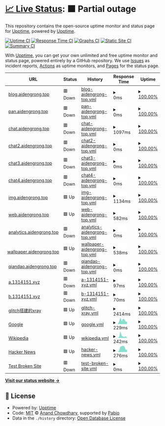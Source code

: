 # [📈 Live Status](https://demo.upptime.js.org): <!--live status--> **🟧 Partial outage**

This repository contains the open-source uptime monitor and status page for [Upptime](https://upptime.js.org), powered by [Upptime](https://github.com/upptime/upptime).

[![Uptime CI](https://github.com/upptime/upptime/workflows/Uptime%20CI/badge.svg)](https://github.com/upptime/upptime/actions?query=workflow%3A%22Uptime+CI%22)
[![Response Time CI](https://github.com/upptime/upptime/workflows/Response%20Time%20CI/badge.svg)](https://github.com/upptime/upptime/actions?query=workflow%3A%22Response+Time+CI%22)
[![Graphs CI](https://github.com/upptime/upptime/workflows/Graphs%20CI/badge.svg)](https://github.com/upptime/upptime/actions?query=workflow%3A%22Graphs+CI%22)
[![Static Site CI](https://github.com/upptime/upptime/workflows/Static%20Site%20CI/badge.svg)](https://github.com/upptime/upptime/actions?query=workflow%3A%22Static+Site+CI%22)
[![Summary CI](https://github.com/upptime/upptime/workflows/Summary%20CI/badge.svg)](https://github.com/upptime/upptime/actions?query=workflow%3A%22Summary+CI%22)

With [Upptime](https://upptime.js.org), you can get your own unlimited and free uptime monitor and status page, powered entirely by a GitHub repository. We use [Issues](https://github.com/upptime/upptime/issues) as incident reports, [Actions](https://github.com/upptime/upptime/actions) as uptime monitors, and [Pages](https://demo.upptime.js.org) for the status page.

<!--start: status pages-->
<!-- This summary is generated by Upptime (https://github.com/upptime/upptime) -->
<!-- Do not edit this manually, your changes will be overwritten -->
<!-- prettier-ignore -->
| URL | Status | History | Response Time | Uptime |
| --- | ------ | ------- | ------------- | ------ |
| <img alt="" src="https://icons.duckduckgo.com/ip3/blog.aidengrong.top.ico" height="13"> [blog.aidengrong.top](https://blog.aidengrong.top) | 🟥 Down | [blog-aidengrong-top.yml](https://github.com/xfxx2022/upptime/commits/HEAD/history/blog-aidengrong-top.yml) | <details><summary><img alt="Response time graph" src="./graphs/blog-aidengrong-top/response-time-week.png" height="20"> 0ms</summary><br><a href="https://demo.upptime.js.org/history/blog-aidengrong-top"><img alt="Response time 875" src="https://img.shields.io/endpoint?url=https%3A%2F%2Fraw.githubusercontent.com%2Fxfxx2022%2Fupptime%2FHEAD%2Fapi%2Fblog-aidengrong-top%2Fresponse-time.json"></a><br><a href="https://demo.upptime.js.org/history/blog-aidengrong-top"><img alt="24-hour response time 0" src="https://img.shields.io/endpoint?url=https%3A%2F%2Fraw.githubusercontent.com%2Fxfxx2022%2Fupptime%2FHEAD%2Fapi%2Fblog-aidengrong-top%2Fresponse-time-day.json"></a><br><a href="https://demo.upptime.js.org/history/blog-aidengrong-top"><img alt="7-day response time 0" src="https://img.shields.io/endpoint?url=https%3A%2F%2Fraw.githubusercontent.com%2Fxfxx2022%2Fupptime%2FHEAD%2Fapi%2Fblog-aidengrong-top%2Fresponse-time-week.json"></a><br><a href="https://demo.upptime.js.org/history/blog-aidengrong-top"><img alt="30-day response time 1602" src="https://img.shields.io/endpoint?url=https%3A%2F%2Fraw.githubusercontent.com%2Fxfxx2022%2Fupptime%2FHEAD%2Fapi%2Fblog-aidengrong-top%2Fresponse-time-month.json"></a><br><a href="https://demo.upptime.js.org/history/blog-aidengrong-top"><img alt="1-year response time 875" src="https://img.shields.io/endpoint?url=https%3A%2F%2Fraw.githubusercontent.com%2Fxfxx2022%2Fupptime%2FHEAD%2Fapi%2Fblog-aidengrong-top%2Fresponse-time-year.json"></a></details> | <details><summary><a href="https://demo.upptime.js.org/history/blog-aidengrong-top">100.00%</a></summary><a href="https://demo.upptime.js.org/history/blog-aidengrong-top"><img alt="All-time uptime 100.00%" src="https://img.shields.io/endpoint?url=https%3A%2F%2Fraw.githubusercontent.com%2Fxfxx2022%2Fupptime%2FHEAD%2Fapi%2Fblog-aidengrong-top%2Fuptime.json"></a><br><a href="https://demo.upptime.js.org/history/blog-aidengrong-top"><img alt="24-hour uptime 100.00%" src="https://img.shields.io/endpoint?url=https%3A%2F%2Fraw.githubusercontent.com%2Fxfxx2022%2Fupptime%2FHEAD%2Fapi%2Fblog-aidengrong-top%2Fuptime-day.json"></a><br><a href="https://demo.upptime.js.org/history/blog-aidengrong-top"><img alt="7-day uptime 100.00%" src="https://img.shields.io/endpoint?url=https%3A%2F%2Fraw.githubusercontent.com%2Fxfxx2022%2Fupptime%2FHEAD%2Fapi%2Fblog-aidengrong-top%2Fuptime-week.json"></a><br><a href="https://demo.upptime.js.org/history/blog-aidengrong-top"><img alt="30-day uptime 100.00%" src="https://img.shields.io/endpoint?url=https%3A%2F%2Fraw.githubusercontent.com%2Fxfxx2022%2Fupptime%2FHEAD%2Fapi%2Fblog-aidengrong-top%2Fuptime-month.json"></a><br><a href="https://demo.upptime.js.org/history/blog-aidengrong-top"><img alt="1-year uptime 100.00%" src="https://img.shields.io/endpoint?url=https%3A%2F%2Fraw.githubusercontent.com%2Fxfxx2022%2Fupptime%2FHEAD%2Fapi%2Fblog-aidengrong-top%2Fuptime-year.json"></a></details>
| <img alt="" src="https://icons.duckduckgo.com/ip3/pan.aidengrong.top.ico" height="13"> [pan.aidengrong.top](https://pan.aidengrong.top) | 🟥 Down | [pan-aidengrong-top.yml](https://github.com/xfxx2022/upptime/commits/HEAD/history/pan-aidengrong-top.yml) | <details><summary><img alt="Response time graph" src="./graphs/pan-aidengrong-top/response-time-week.png" height="20"> 0ms</summary><br><a href="https://demo.upptime.js.org/history/pan-aidengrong-top"><img alt="Response time 1245" src="https://img.shields.io/endpoint?url=https%3A%2F%2Fraw.githubusercontent.com%2Fxfxx2022%2Fupptime%2FHEAD%2Fapi%2Fpan-aidengrong-top%2Fresponse-time.json"></a><br><a href="https://demo.upptime.js.org/history/pan-aidengrong-top"><img alt="24-hour response time 0" src="https://img.shields.io/endpoint?url=https%3A%2F%2Fraw.githubusercontent.com%2Fxfxx2022%2Fupptime%2FHEAD%2Fapi%2Fpan-aidengrong-top%2Fresponse-time-day.json"></a><br><a href="https://demo.upptime.js.org/history/pan-aidengrong-top"><img alt="7-day response time 0" src="https://img.shields.io/endpoint?url=https%3A%2F%2Fraw.githubusercontent.com%2Fxfxx2022%2Fupptime%2FHEAD%2Fapi%2Fpan-aidengrong-top%2Fresponse-time-week.json"></a><br><a href="https://demo.upptime.js.org/history/pan-aidengrong-top"><img alt="30-day response time 0" src="https://img.shields.io/endpoint?url=https%3A%2F%2Fraw.githubusercontent.com%2Fxfxx2022%2Fupptime%2FHEAD%2Fapi%2Fpan-aidengrong-top%2Fresponse-time-month.json"></a><br><a href="https://demo.upptime.js.org/history/pan-aidengrong-top"><img alt="1-year response time 1245" src="https://img.shields.io/endpoint?url=https%3A%2F%2Fraw.githubusercontent.com%2Fxfxx2022%2Fupptime%2FHEAD%2Fapi%2Fpan-aidengrong-top%2Fresponse-time-year.json"></a></details> | <details><summary><a href="https://demo.upptime.js.org/history/pan-aidengrong-top">100.00%</a></summary><a href="https://demo.upptime.js.org/history/pan-aidengrong-top"><img alt="All-time uptime 100.00%" src="https://img.shields.io/endpoint?url=https%3A%2F%2Fraw.githubusercontent.com%2Fxfxx2022%2Fupptime%2FHEAD%2Fapi%2Fpan-aidengrong-top%2Fuptime.json"></a><br><a href="https://demo.upptime.js.org/history/pan-aidengrong-top"><img alt="24-hour uptime 100.00%" src="https://img.shields.io/endpoint?url=https%3A%2F%2Fraw.githubusercontent.com%2Fxfxx2022%2Fupptime%2FHEAD%2Fapi%2Fpan-aidengrong-top%2Fuptime-day.json"></a><br><a href="https://demo.upptime.js.org/history/pan-aidengrong-top"><img alt="7-day uptime 100.00%" src="https://img.shields.io/endpoint?url=https%3A%2F%2Fraw.githubusercontent.com%2Fxfxx2022%2Fupptime%2FHEAD%2Fapi%2Fpan-aidengrong-top%2Fuptime-week.json"></a><br><a href="https://demo.upptime.js.org/history/pan-aidengrong-top"><img alt="30-day uptime 100.00%" src="https://img.shields.io/endpoint?url=https%3A%2F%2Fraw.githubusercontent.com%2Fxfxx2022%2Fupptime%2FHEAD%2Fapi%2Fpan-aidengrong-top%2Fuptime-month.json"></a><br><a href="https://demo.upptime.js.org/history/pan-aidengrong-top"><img alt="1-year uptime 100.00%" src="https://img.shields.io/endpoint?url=https%3A%2F%2Fraw.githubusercontent.com%2Fxfxx2022%2Fupptime%2FHEAD%2Fapi%2Fpan-aidengrong-top%2Fuptime-year.json"></a></details>
| <img alt="" src="https://icons.duckduckgo.com/ip3/chat.aidengrong.top.ico" height="13"> [chat.aidengrong.top](https://chat.aidengrong.top) | 🟥 Down | [chat-aidengrong-top.yml](https://github.com/xfxx2022/upptime/commits/HEAD/history/chat-aidengrong-top.yml) | <details><summary><img alt="Response time graph" src="./graphs/chat-aidengrong-top/response-time-week.png" height="20"> 1097ms</summary><br><a href="https://demo.upptime.js.org/history/chat-aidengrong-top"><img alt="Response time 1206" src="https://img.shields.io/endpoint?url=https%3A%2F%2Fraw.githubusercontent.com%2Fxfxx2022%2Fupptime%2FHEAD%2Fapi%2Fchat-aidengrong-top%2Fresponse-time.json"></a><br><a href="https://demo.upptime.js.org/history/chat-aidengrong-top"><img alt="24-hour response time 1061" src="https://img.shields.io/endpoint?url=https%3A%2F%2Fraw.githubusercontent.com%2Fxfxx2022%2Fupptime%2FHEAD%2Fapi%2Fchat-aidengrong-top%2Fresponse-time-day.json"></a><br><a href="https://demo.upptime.js.org/history/chat-aidengrong-top"><img alt="7-day response time 1097" src="https://img.shields.io/endpoint?url=https%3A%2F%2Fraw.githubusercontent.com%2Fxfxx2022%2Fupptime%2FHEAD%2Fapi%2Fchat-aidengrong-top%2Fresponse-time-week.json"></a><br><a href="https://demo.upptime.js.org/history/chat-aidengrong-top"><img alt="30-day response time 1288" src="https://img.shields.io/endpoint?url=https%3A%2F%2Fraw.githubusercontent.com%2Fxfxx2022%2Fupptime%2FHEAD%2Fapi%2Fchat-aidengrong-top%2Fresponse-time-month.json"></a><br><a href="https://demo.upptime.js.org/history/chat-aidengrong-top"><img alt="1-year response time 1206" src="https://img.shields.io/endpoint?url=https%3A%2F%2Fraw.githubusercontent.com%2Fxfxx2022%2Fupptime%2FHEAD%2Fapi%2Fchat-aidengrong-top%2Fresponse-time-year.json"></a></details> | <details><summary><a href="https://demo.upptime.js.org/history/chat-aidengrong-top">100.00%</a></summary><a href="https://demo.upptime.js.org/history/chat-aidengrong-top"><img alt="All-time uptime 100.00%" src="https://img.shields.io/endpoint?url=https%3A%2F%2Fraw.githubusercontent.com%2Fxfxx2022%2Fupptime%2FHEAD%2Fapi%2Fchat-aidengrong-top%2Fuptime.json"></a><br><a href="https://demo.upptime.js.org/history/chat-aidengrong-top"><img alt="24-hour uptime 100.00%" src="https://img.shields.io/endpoint?url=https%3A%2F%2Fraw.githubusercontent.com%2Fxfxx2022%2Fupptime%2FHEAD%2Fapi%2Fchat-aidengrong-top%2Fuptime-day.json"></a><br><a href="https://demo.upptime.js.org/history/chat-aidengrong-top"><img alt="7-day uptime 100.00%" src="https://img.shields.io/endpoint?url=https%3A%2F%2Fraw.githubusercontent.com%2Fxfxx2022%2Fupptime%2FHEAD%2Fapi%2Fchat-aidengrong-top%2Fuptime-week.json"></a><br><a href="https://demo.upptime.js.org/history/chat-aidengrong-top"><img alt="30-day uptime 100.00%" src="https://img.shields.io/endpoint?url=https%3A%2F%2Fraw.githubusercontent.com%2Fxfxx2022%2Fupptime%2FHEAD%2Fapi%2Fchat-aidengrong-top%2Fuptime-month.json"></a><br><a href="https://demo.upptime.js.org/history/chat-aidengrong-top"><img alt="1-year uptime 100.00%" src="https://img.shields.io/endpoint?url=https%3A%2F%2Fraw.githubusercontent.com%2Fxfxx2022%2Fupptime%2FHEAD%2Fapi%2Fchat-aidengrong-top%2Fuptime-year.json"></a></details>
| <img alt="" src="https://icons.duckduckgo.com/ip3/chat2.aidengrong.top.ico" height="13"> [chat2.aidengrong.top](https://chat2.aidengrong.top) | 🟥 Down | [chat2-aidengrong-top.yml](https://github.com/xfxx2022/upptime/commits/HEAD/history/chat2-aidengrong-top.yml) | <details><summary><img alt="Response time graph" src="./graphs/chat2-aidengrong-top/response-time-week.png" height="20"> 0ms</summary><br><a href="https://demo.upptime.js.org/history/chat2-aidengrong-top"><img alt="Response time 794" src="https://img.shields.io/endpoint?url=https%3A%2F%2Fraw.githubusercontent.com%2Fxfxx2022%2Fupptime%2FHEAD%2Fapi%2Fchat2-aidengrong-top%2Fresponse-time.json"></a><br><a href="https://demo.upptime.js.org/history/chat2-aidengrong-top"><img alt="24-hour response time 0" src="https://img.shields.io/endpoint?url=https%3A%2F%2Fraw.githubusercontent.com%2Fxfxx2022%2Fupptime%2FHEAD%2Fapi%2Fchat2-aidengrong-top%2Fresponse-time-day.json"></a><br><a href="https://demo.upptime.js.org/history/chat2-aidengrong-top"><img alt="7-day response time 0" src="https://img.shields.io/endpoint?url=https%3A%2F%2Fraw.githubusercontent.com%2Fxfxx2022%2Fupptime%2FHEAD%2Fapi%2Fchat2-aidengrong-top%2Fresponse-time-week.json"></a><br><a href="https://demo.upptime.js.org/history/chat2-aidengrong-top"><img alt="30-day response time 0" src="https://img.shields.io/endpoint?url=https%3A%2F%2Fraw.githubusercontent.com%2Fxfxx2022%2Fupptime%2FHEAD%2Fapi%2Fchat2-aidengrong-top%2Fresponse-time-month.json"></a><br><a href="https://demo.upptime.js.org/history/chat2-aidengrong-top"><img alt="1-year response time 794" src="https://img.shields.io/endpoint?url=https%3A%2F%2Fraw.githubusercontent.com%2Fxfxx2022%2Fupptime%2FHEAD%2Fapi%2Fchat2-aidengrong-top%2Fresponse-time-year.json"></a></details> | <details><summary><a href="https://demo.upptime.js.org/history/chat2-aidengrong-top">100.00%</a></summary><a href="https://demo.upptime.js.org/history/chat2-aidengrong-top"><img alt="All-time uptime 100.00%" src="https://img.shields.io/endpoint?url=https%3A%2F%2Fraw.githubusercontent.com%2Fxfxx2022%2Fupptime%2FHEAD%2Fapi%2Fchat2-aidengrong-top%2Fuptime.json"></a><br><a href="https://demo.upptime.js.org/history/chat2-aidengrong-top"><img alt="24-hour uptime 100.00%" src="https://img.shields.io/endpoint?url=https%3A%2F%2Fraw.githubusercontent.com%2Fxfxx2022%2Fupptime%2FHEAD%2Fapi%2Fchat2-aidengrong-top%2Fuptime-day.json"></a><br><a href="https://demo.upptime.js.org/history/chat2-aidengrong-top"><img alt="7-day uptime 100.00%" src="https://img.shields.io/endpoint?url=https%3A%2F%2Fraw.githubusercontent.com%2Fxfxx2022%2Fupptime%2FHEAD%2Fapi%2Fchat2-aidengrong-top%2Fuptime-week.json"></a><br><a href="https://demo.upptime.js.org/history/chat2-aidengrong-top"><img alt="30-day uptime 100.00%" src="https://img.shields.io/endpoint?url=https%3A%2F%2Fraw.githubusercontent.com%2Fxfxx2022%2Fupptime%2FHEAD%2Fapi%2Fchat2-aidengrong-top%2Fuptime-month.json"></a><br><a href="https://demo.upptime.js.org/history/chat2-aidengrong-top"><img alt="1-year uptime 100.00%" src="https://img.shields.io/endpoint?url=https%3A%2F%2Fraw.githubusercontent.com%2Fxfxx2022%2Fupptime%2FHEAD%2Fapi%2Fchat2-aidengrong-top%2Fuptime-year.json"></a></details>
| <img alt="" src="https://icons.duckduckgo.com/ip3/chat3.aidengrong.top.ico" height="13"> [chat3.aidengrong.top](https://chat3.aidengrong.top) | 🟥 Down | [chat3-aidengrong-top.yml](https://github.com/xfxx2022/upptime/commits/HEAD/history/chat3-aidengrong-top.yml) | <details><summary><img alt="Response time graph" src="./graphs/chat3-aidengrong-top/response-time-week.png" height="20"> 0ms</summary><br><a href="https://demo.upptime.js.org/history/chat3-aidengrong-top"><img alt="Response time 0" src="https://img.shields.io/endpoint?url=https%3A%2F%2Fraw.githubusercontent.com%2Fxfxx2022%2Fupptime%2FHEAD%2Fapi%2Fchat3-aidengrong-top%2Fresponse-time.json"></a><br><a href="https://demo.upptime.js.org/history/chat3-aidengrong-top"><img alt="24-hour response time 0" src="https://img.shields.io/endpoint?url=https%3A%2F%2Fraw.githubusercontent.com%2Fxfxx2022%2Fupptime%2FHEAD%2Fapi%2Fchat3-aidengrong-top%2Fresponse-time-day.json"></a><br><a href="https://demo.upptime.js.org/history/chat3-aidengrong-top"><img alt="7-day response time 0" src="https://img.shields.io/endpoint?url=https%3A%2F%2Fraw.githubusercontent.com%2Fxfxx2022%2Fupptime%2FHEAD%2Fapi%2Fchat3-aidengrong-top%2Fresponse-time-week.json"></a><br><a href="https://demo.upptime.js.org/history/chat3-aidengrong-top"><img alt="30-day response time 0" src="https://img.shields.io/endpoint?url=https%3A%2F%2Fraw.githubusercontent.com%2Fxfxx2022%2Fupptime%2FHEAD%2Fapi%2Fchat3-aidengrong-top%2Fresponse-time-month.json"></a><br><a href="https://demo.upptime.js.org/history/chat3-aidengrong-top"><img alt="1-year response time 0" src="https://img.shields.io/endpoint?url=https%3A%2F%2Fraw.githubusercontent.com%2Fxfxx2022%2Fupptime%2FHEAD%2Fapi%2Fchat3-aidengrong-top%2Fresponse-time-year.json"></a></details> | <details><summary><a href="https://demo.upptime.js.org/history/chat3-aidengrong-top">100.00%</a></summary><a href="https://demo.upptime.js.org/history/chat3-aidengrong-top"><img alt="All-time uptime 100.00%" src="https://img.shields.io/endpoint?url=https%3A%2F%2Fraw.githubusercontent.com%2Fxfxx2022%2Fupptime%2FHEAD%2Fapi%2Fchat3-aidengrong-top%2Fuptime.json"></a><br><a href="https://demo.upptime.js.org/history/chat3-aidengrong-top"><img alt="24-hour uptime 100.00%" src="https://img.shields.io/endpoint?url=https%3A%2F%2Fraw.githubusercontent.com%2Fxfxx2022%2Fupptime%2FHEAD%2Fapi%2Fchat3-aidengrong-top%2Fuptime-day.json"></a><br><a href="https://demo.upptime.js.org/history/chat3-aidengrong-top"><img alt="7-day uptime 100.00%" src="https://img.shields.io/endpoint?url=https%3A%2F%2Fraw.githubusercontent.com%2Fxfxx2022%2Fupptime%2FHEAD%2Fapi%2Fchat3-aidengrong-top%2Fuptime-week.json"></a><br><a href="https://demo.upptime.js.org/history/chat3-aidengrong-top"><img alt="30-day uptime 100.00%" src="https://img.shields.io/endpoint?url=https%3A%2F%2Fraw.githubusercontent.com%2Fxfxx2022%2Fupptime%2FHEAD%2Fapi%2Fchat3-aidengrong-top%2Fuptime-month.json"></a><br><a href="https://demo.upptime.js.org/history/chat3-aidengrong-top"><img alt="1-year uptime 100.00%" src="https://img.shields.io/endpoint?url=https%3A%2F%2Fraw.githubusercontent.com%2Fxfxx2022%2Fupptime%2FHEAD%2Fapi%2Fchat3-aidengrong-top%2Fuptime-year.json"></a></details>
| <img alt="" src="https://icons.duckduckgo.com/ip3/chat4.aidengrong.top.ico" height="13"> [chat4.aidengrong.top](https://chat4.aidengrong.top) | 🟥 Down | [chat4-aidengrong-top.yml](https://github.com/xfxx2022/upptime/commits/HEAD/history/chat4-aidengrong-top.yml) | <details><summary><img alt="Response time graph" src="./graphs/chat4-aidengrong-top/response-time-week.png" height="20"> 0ms</summary><br><a href="https://demo.upptime.js.org/history/chat4-aidengrong-top"><img alt="Response time 805" src="https://img.shields.io/endpoint?url=https%3A%2F%2Fraw.githubusercontent.com%2Fxfxx2022%2Fupptime%2FHEAD%2Fapi%2Fchat4-aidengrong-top%2Fresponse-time.json"></a><br><a href="https://demo.upptime.js.org/history/chat4-aidengrong-top"><img alt="24-hour response time 0" src="https://img.shields.io/endpoint?url=https%3A%2F%2Fraw.githubusercontent.com%2Fxfxx2022%2Fupptime%2FHEAD%2Fapi%2Fchat4-aidengrong-top%2Fresponse-time-day.json"></a><br><a href="https://demo.upptime.js.org/history/chat4-aidengrong-top"><img alt="7-day response time 0" src="https://img.shields.io/endpoint?url=https%3A%2F%2Fraw.githubusercontent.com%2Fxfxx2022%2Fupptime%2FHEAD%2Fapi%2Fchat4-aidengrong-top%2Fresponse-time-week.json"></a><br><a href="https://demo.upptime.js.org/history/chat4-aidengrong-top"><img alt="30-day response time 0" src="https://img.shields.io/endpoint?url=https%3A%2F%2Fraw.githubusercontent.com%2Fxfxx2022%2Fupptime%2FHEAD%2Fapi%2Fchat4-aidengrong-top%2Fresponse-time-month.json"></a><br><a href="https://demo.upptime.js.org/history/chat4-aidengrong-top"><img alt="1-year response time 805" src="https://img.shields.io/endpoint?url=https%3A%2F%2Fraw.githubusercontent.com%2Fxfxx2022%2Fupptime%2FHEAD%2Fapi%2Fchat4-aidengrong-top%2Fresponse-time-year.json"></a></details> | <details><summary><a href="https://demo.upptime.js.org/history/chat4-aidengrong-top">100.00%</a></summary><a href="https://demo.upptime.js.org/history/chat4-aidengrong-top"><img alt="All-time uptime 100.00%" src="https://img.shields.io/endpoint?url=https%3A%2F%2Fraw.githubusercontent.com%2Fxfxx2022%2Fupptime%2FHEAD%2Fapi%2Fchat4-aidengrong-top%2Fuptime.json"></a><br><a href="https://demo.upptime.js.org/history/chat4-aidengrong-top"><img alt="24-hour uptime 100.00%" src="https://img.shields.io/endpoint?url=https%3A%2F%2Fraw.githubusercontent.com%2Fxfxx2022%2Fupptime%2FHEAD%2Fapi%2Fchat4-aidengrong-top%2Fuptime-day.json"></a><br><a href="https://demo.upptime.js.org/history/chat4-aidengrong-top"><img alt="7-day uptime 100.00%" src="https://img.shields.io/endpoint?url=https%3A%2F%2Fraw.githubusercontent.com%2Fxfxx2022%2Fupptime%2FHEAD%2Fapi%2Fchat4-aidengrong-top%2Fuptime-week.json"></a><br><a href="https://demo.upptime.js.org/history/chat4-aidengrong-top"><img alt="30-day uptime 100.00%" src="https://img.shields.io/endpoint?url=https%3A%2F%2Fraw.githubusercontent.com%2Fxfxx2022%2Fupptime%2FHEAD%2Fapi%2Fchat4-aidengrong-top%2Fuptime-month.json"></a><br><a href="https://demo.upptime.js.org/history/chat4-aidengrong-top"><img alt="1-year uptime 100.00%" src="https://img.shields.io/endpoint?url=https%3A%2F%2Fraw.githubusercontent.com%2Fxfxx2022%2Fupptime%2FHEAD%2Fapi%2Fchat4-aidengrong-top%2Fuptime-year.json"></a></details>
| <img alt="" src="https://icons.duckduckgo.com/ip3/img.aidengrong.top.ico" height="13"> [img.aidengrong.top](https://img.aidengrong.top) | 🟩 Up | [img-aidengrong-top.yml](https://github.com/xfxx2022/upptime/commits/HEAD/history/img-aidengrong-top.yml) | <details><summary><img alt="Response time graph" src="./graphs/img-aidengrong-top/response-time-week.png" height="20"> 1134ms</summary><br><a href="https://demo.upptime.js.org/history/img-aidengrong-top"><img alt="Response time 1254" src="https://img.shields.io/endpoint?url=https%3A%2F%2Fraw.githubusercontent.com%2Fxfxx2022%2Fupptime%2FHEAD%2Fapi%2Fimg-aidengrong-top%2Fresponse-time.json"></a><br><a href="https://demo.upptime.js.org/history/img-aidengrong-top"><img alt="24-hour response time 1132" src="https://img.shields.io/endpoint?url=https%3A%2F%2Fraw.githubusercontent.com%2Fxfxx2022%2Fupptime%2FHEAD%2Fapi%2Fimg-aidengrong-top%2Fresponse-time-day.json"></a><br><a href="https://demo.upptime.js.org/history/img-aidengrong-top"><img alt="7-day response time 1134" src="https://img.shields.io/endpoint?url=https%3A%2F%2Fraw.githubusercontent.com%2Fxfxx2022%2Fupptime%2FHEAD%2Fapi%2Fimg-aidengrong-top%2Fresponse-time-week.json"></a><br><a href="https://demo.upptime.js.org/history/img-aidengrong-top"><img alt="30-day response time 1268" src="https://img.shields.io/endpoint?url=https%3A%2F%2Fraw.githubusercontent.com%2Fxfxx2022%2Fupptime%2FHEAD%2Fapi%2Fimg-aidengrong-top%2Fresponse-time-month.json"></a><br><a href="https://demo.upptime.js.org/history/img-aidengrong-top"><img alt="1-year response time 1254" src="https://img.shields.io/endpoint?url=https%3A%2F%2Fraw.githubusercontent.com%2Fxfxx2022%2Fupptime%2FHEAD%2Fapi%2Fimg-aidengrong-top%2Fresponse-time-year.json"></a></details> | <details><summary><a href="https://demo.upptime.js.org/history/img-aidengrong-top">100.00%</a></summary><a href="https://demo.upptime.js.org/history/img-aidengrong-top"><img alt="All-time uptime 100.00%" src="https://img.shields.io/endpoint?url=https%3A%2F%2Fraw.githubusercontent.com%2Fxfxx2022%2Fupptime%2FHEAD%2Fapi%2Fimg-aidengrong-top%2Fuptime.json"></a><br><a href="https://demo.upptime.js.org/history/img-aidengrong-top"><img alt="24-hour uptime 100.00%" src="https://img.shields.io/endpoint?url=https%3A%2F%2Fraw.githubusercontent.com%2Fxfxx2022%2Fupptime%2FHEAD%2Fapi%2Fimg-aidengrong-top%2Fuptime-day.json"></a><br><a href="https://demo.upptime.js.org/history/img-aidengrong-top"><img alt="7-day uptime 100.00%" src="https://img.shields.io/endpoint?url=https%3A%2F%2Fraw.githubusercontent.com%2Fxfxx2022%2Fupptime%2FHEAD%2Fapi%2Fimg-aidengrong-top%2Fuptime-week.json"></a><br><a href="https://demo.upptime.js.org/history/img-aidengrong-top"><img alt="30-day uptime 100.00%" src="https://img.shields.io/endpoint?url=https%3A%2F%2Fraw.githubusercontent.com%2Fxfxx2022%2Fupptime%2FHEAD%2Fapi%2Fimg-aidengrong-top%2Fuptime-month.json"></a><br><a href="https://demo.upptime.js.org/history/img-aidengrong-top"><img alt="1-year uptime 100.00%" src="https://img.shields.io/endpoint?url=https%3A%2F%2Fraw.githubusercontent.com%2Fxfxx2022%2Fupptime%2FHEAD%2Fapi%2Fimg-aidengrong-top%2Fuptime-year.json"></a></details>
| <img alt="" src="https://icons.duckduckgo.com/ip3/web.aidengrong.top.ico" height="13"> [web.aidengrong.top](https://web.aidengrong.top) | 🟩 Up | [web-aidengrong-top.yml](https://github.com/xfxx2022/upptime/commits/HEAD/history/web-aidengrong-top.yml) | <details><summary><img alt="Response time graph" src="./graphs/web-aidengrong-top/response-time-week.png" height="20"> 582ms</summary><br><a href="https://demo.upptime.js.org/history/web-aidengrong-top"><img alt="Response time 614" src="https://img.shields.io/endpoint?url=https%3A%2F%2Fraw.githubusercontent.com%2Fxfxx2022%2Fupptime%2FHEAD%2Fapi%2Fweb-aidengrong-top%2Fresponse-time.json"></a><br><a href="https://demo.upptime.js.org/history/web-aidengrong-top"><img alt="24-hour response time 544" src="https://img.shields.io/endpoint?url=https%3A%2F%2Fraw.githubusercontent.com%2Fxfxx2022%2Fupptime%2FHEAD%2Fapi%2Fweb-aidengrong-top%2Fresponse-time-day.json"></a><br><a href="https://demo.upptime.js.org/history/web-aidengrong-top"><img alt="7-day response time 582" src="https://img.shields.io/endpoint?url=https%3A%2F%2Fraw.githubusercontent.com%2Fxfxx2022%2Fupptime%2FHEAD%2Fapi%2Fweb-aidengrong-top%2Fresponse-time-week.json"></a><br><a href="https://demo.upptime.js.org/history/web-aidengrong-top"><img alt="30-day response time 587" src="https://img.shields.io/endpoint?url=https%3A%2F%2Fraw.githubusercontent.com%2Fxfxx2022%2Fupptime%2FHEAD%2Fapi%2Fweb-aidengrong-top%2Fresponse-time-month.json"></a><br><a href="https://demo.upptime.js.org/history/web-aidengrong-top"><img alt="1-year response time 614" src="https://img.shields.io/endpoint?url=https%3A%2F%2Fraw.githubusercontent.com%2Fxfxx2022%2Fupptime%2FHEAD%2Fapi%2Fweb-aidengrong-top%2Fresponse-time-year.json"></a></details> | <details><summary><a href="https://demo.upptime.js.org/history/web-aidengrong-top">100.00%</a></summary><a href="https://demo.upptime.js.org/history/web-aidengrong-top"><img alt="All-time uptime 100.00%" src="https://img.shields.io/endpoint?url=https%3A%2F%2Fraw.githubusercontent.com%2Fxfxx2022%2Fupptime%2FHEAD%2Fapi%2Fweb-aidengrong-top%2Fuptime.json"></a><br><a href="https://demo.upptime.js.org/history/web-aidengrong-top"><img alt="24-hour uptime 100.00%" src="https://img.shields.io/endpoint?url=https%3A%2F%2Fraw.githubusercontent.com%2Fxfxx2022%2Fupptime%2FHEAD%2Fapi%2Fweb-aidengrong-top%2Fuptime-day.json"></a><br><a href="https://demo.upptime.js.org/history/web-aidengrong-top"><img alt="7-day uptime 100.00%" src="https://img.shields.io/endpoint?url=https%3A%2F%2Fraw.githubusercontent.com%2Fxfxx2022%2Fupptime%2FHEAD%2Fapi%2Fweb-aidengrong-top%2Fuptime-week.json"></a><br><a href="https://demo.upptime.js.org/history/web-aidengrong-top"><img alt="30-day uptime 100.00%" src="https://img.shields.io/endpoint?url=https%3A%2F%2Fraw.githubusercontent.com%2Fxfxx2022%2Fupptime%2FHEAD%2Fapi%2Fweb-aidengrong-top%2Fuptime-month.json"></a><br><a href="https://demo.upptime.js.org/history/web-aidengrong-top"><img alt="1-year uptime 100.00%" src="https://img.shields.io/endpoint?url=https%3A%2F%2Fraw.githubusercontent.com%2Fxfxx2022%2Fupptime%2FHEAD%2Fapi%2Fweb-aidengrong-top%2Fuptime-year.json"></a></details>
| <img alt="" src="https://icons.duckduckgo.com/ip3/analytics.aidengrong.top.ico" height="13"> [analytics.aidengrong.top](https://analytics.aidengrong.top) | 🟥 Down | [analytics-aidengrong-top.yml](https://github.com/xfxx2022/upptime/commits/HEAD/history/analytics-aidengrong-top.yml) | <details><summary><img alt="Response time graph" src="./graphs/analytics-aidengrong-top/response-time-week.png" height="20"> 0ms</summary><br><a href="https://demo.upptime.js.org/history/analytics-aidengrong-top"><img alt="Response time 576" src="https://img.shields.io/endpoint?url=https%3A%2F%2Fraw.githubusercontent.com%2Fxfxx2022%2Fupptime%2FHEAD%2Fapi%2Fanalytics-aidengrong-top%2Fresponse-time.json"></a><br><a href="https://demo.upptime.js.org/history/analytics-aidengrong-top"><img alt="24-hour response time 0" src="https://img.shields.io/endpoint?url=https%3A%2F%2Fraw.githubusercontent.com%2Fxfxx2022%2Fupptime%2FHEAD%2Fapi%2Fanalytics-aidengrong-top%2Fresponse-time-day.json"></a><br><a href="https://demo.upptime.js.org/history/analytics-aidengrong-top"><img alt="7-day response time 0" src="https://img.shields.io/endpoint?url=https%3A%2F%2Fraw.githubusercontent.com%2Fxfxx2022%2Fupptime%2FHEAD%2Fapi%2Fanalytics-aidengrong-top%2Fresponse-time-week.json"></a><br><a href="https://demo.upptime.js.org/history/analytics-aidengrong-top"><img alt="30-day response time 0" src="https://img.shields.io/endpoint?url=https%3A%2F%2Fraw.githubusercontent.com%2Fxfxx2022%2Fupptime%2FHEAD%2Fapi%2Fanalytics-aidengrong-top%2Fresponse-time-month.json"></a><br><a href="https://demo.upptime.js.org/history/analytics-aidengrong-top"><img alt="1-year response time 576" src="https://img.shields.io/endpoint?url=https%3A%2F%2Fraw.githubusercontent.com%2Fxfxx2022%2Fupptime%2FHEAD%2Fapi%2Fanalytics-aidengrong-top%2Fresponse-time-year.json"></a></details> | <details><summary><a href="https://demo.upptime.js.org/history/analytics-aidengrong-top">100.00%</a></summary><a href="https://demo.upptime.js.org/history/analytics-aidengrong-top"><img alt="All-time uptime 100.00%" src="https://img.shields.io/endpoint?url=https%3A%2F%2Fraw.githubusercontent.com%2Fxfxx2022%2Fupptime%2FHEAD%2Fapi%2Fanalytics-aidengrong-top%2Fuptime.json"></a><br><a href="https://demo.upptime.js.org/history/analytics-aidengrong-top"><img alt="24-hour uptime 100.00%" src="https://img.shields.io/endpoint?url=https%3A%2F%2Fraw.githubusercontent.com%2Fxfxx2022%2Fupptime%2FHEAD%2Fapi%2Fanalytics-aidengrong-top%2Fuptime-day.json"></a><br><a href="https://demo.upptime.js.org/history/analytics-aidengrong-top"><img alt="7-day uptime 100.00%" src="https://img.shields.io/endpoint?url=https%3A%2F%2Fraw.githubusercontent.com%2Fxfxx2022%2Fupptime%2FHEAD%2Fapi%2Fanalytics-aidengrong-top%2Fuptime-week.json"></a><br><a href="https://demo.upptime.js.org/history/analytics-aidengrong-top"><img alt="30-day uptime 100.00%" src="https://img.shields.io/endpoint?url=https%3A%2F%2Fraw.githubusercontent.com%2Fxfxx2022%2Fupptime%2FHEAD%2Fapi%2Fanalytics-aidengrong-top%2Fuptime-month.json"></a><br><a href="https://demo.upptime.js.org/history/analytics-aidengrong-top"><img alt="1-year uptime 100.00%" src="https://img.shields.io/endpoint?url=https%3A%2F%2Fraw.githubusercontent.com%2Fxfxx2022%2Fupptime%2FHEAD%2Fapi%2Fanalytics-aidengrong-top%2Fuptime-year.json"></a></details>
| <img alt="" src="https://icons.duckduckgo.com/ip3/wallpaper.aidengrong.top.ico" height="13"> [wallpaper.aidengrong.top](https://wallpaper.aidengrong.top) | 🟩 Up | [wallpaper-aidengrong-top.yml](https://github.com/xfxx2022/upptime/commits/HEAD/history/wallpaper-aidengrong-top.yml) | <details><summary><img alt="Response time graph" src="./graphs/wallpaper-aidengrong-top/response-time-week.png" height="20"> 538ms</summary><br><a href="https://demo.upptime.js.org/history/wallpaper-aidengrong-top"><img alt="Response time 611" src="https://img.shields.io/endpoint?url=https%3A%2F%2Fraw.githubusercontent.com%2Fxfxx2022%2Fupptime%2FHEAD%2Fapi%2Fwallpaper-aidengrong-top%2Fresponse-time.json"></a><br><a href="https://demo.upptime.js.org/history/wallpaper-aidengrong-top"><img alt="24-hour response time 541" src="https://img.shields.io/endpoint?url=https%3A%2F%2Fraw.githubusercontent.com%2Fxfxx2022%2Fupptime%2FHEAD%2Fapi%2Fwallpaper-aidengrong-top%2Fresponse-time-day.json"></a><br><a href="https://demo.upptime.js.org/history/wallpaper-aidengrong-top"><img alt="7-day response time 538" src="https://img.shields.io/endpoint?url=https%3A%2F%2Fraw.githubusercontent.com%2Fxfxx2022%2Fupptime%2FHEAD%2Fapi%2Fwallpaper-aidengrong-top%2Fresponse-time-week.json"></a><br><a href="https://demo.upptime.js.org/history/wallpaper-aidengrong-top"><img alt="30-day response time 587" src="https://img.shields.io/endpoint?url=https%3A%2F%2Fraw.githubusercontent.com%2Fxfxx2022%2Fupptime%2FHEAD%2Fapi%2Fwallpaper-aidengrong-top%2Fresponse-time-month.json"></a><br><a href="https://demo.upptime.js.org/history/wallpaper-aidengrong-top"><img alt="1-year response time 611" src="https://img.shields.io/endpoint?url=https%3A%2F%2Fraw.githubusercontent.com%2Fxfxx2022%2Fupptime%2FHEAD%2Fapi%2Fwallpaper-aidengrong-top%2Fresponse-time-year.json"></a></details> | <details><summary><a href="https://demo.upptime.js.org/history/wallpaper-aidengrong-top">100.00%</a></summary><a href="https://demo.upptime.js.org/history/wallpaper-aidengrong-top"><img alt="All-time uptime 100.00%" src="https://img.shields.io/endpoint?url=https%3A%2F%2Fraw.githubusercontent.com%2Fxfxx2022%2Fupptime%2FHEAD%2Fapi%2Fwallpaper-aidengrong-top%2Fuptime.json"></a><br><a href="https://demo.upptime.js.org/history/wallpaper-aidengrong-top"><img alt="24-hour uptime 100.00%" src="https://img.shields.io/endpoint?url=https%3A%2F%2Fraw.githubusercontent.com%2Fxfxx2022%2Fupptime%2FHEAD%2Fapi%2Fwallpaper-aidengrong-top%2Fuptime-day.json"></a><br><a href="https://demo.upptime.js.org/history/wallpaper-aidengrong-top"><img alt="7-day uptime 100.00%" src="https://img.shields.io/endpoint?url=https%3A%2F%2Fraw.githubusercontent.com%2Fxfxx2022%2Fupptime%2FHEAD%2Fapi%2Fwallpaper-aidengrong-top%2Fuptime-week.json"></a><br><a href="https://demo.upptime.js.org/history/wallpaper-aidengrong-top"><img alt="30-day uptime 100.00%" src="https://img.shields.io/endpoint?url=https%3A%2F%2Fraw.githubusercontent.com%2Fxfxx2022%2Fupptime%2FHEAD%2Fapi%2Fwallpaper-aidengrong-top%2Fuptime-month.json"></a><br><a href="https://demo.upptime.js.org/history/wallpaper-aidengrong-top"><img alt="1-year uptime 100.00%" src="https://img.shields.io/endpoint?url=https%3A%2F%2Fraw.githubusercontent.com%2Fxfxx2022%2Fupptime%2FHEAD%2Fapi%2Fwallpaper-aidengrong-top%2Fuptime-year.json"></a></details>
| <img alt="" src="https://icons.duckduckgo.com/ip3/qiandao.aidengrong.top.ico" height="13"> [qiandao.aidengrong.top](https://qiandao.aidengrong.top) | 🟥 Down | [qiandao-aidengrong-top.yml](https://github.com/xfxx2022/upptime/commits/HEAD/history/qiandao-aidengrong-top.yml) | <details><summary><img alt="Response time graph" src="./graphs/qiandao-aidengrong-top/response-time-week.png" height="20"> 0ms</summary><br><a href="https://demo.upptime.js.org/history/qiandao-aidengrong-top"><img alt="Response time 1750" src="https://img.shields.io/endpoint?url=https%3A%2F%2Fraw.githubusercontent.com%2Fxfxx2022%2Fupptime%2FHEAD%2Fapi%2Fqiandao-aidengrong-top%2Fresponse-time.json"></a><br><a href="https://demo.upptime.js.org/history/qiandao-aidengrong-top"><img alt="24-hour response time 0" src="https://img.shields.io/endpoint?url=https%3A%2F%2Fraw.githubusercontent.com%2Fxfxx2022%2Fupptime%2FHEAD%2Fapi%2Fqiandao-aidengrong-top%2Fresponse-time-day.json"></a><br><a href="https://demo.upptime.js.org/history/qiandao-aidengrong-top"><img alt="7-day response time 0" src="https://img.shields.io/endpoint?url=https%3A%2F%2Fraw.githubusercontent.com%2Fxfxx2022%2Fupptime%2FHEAD%2Fapi%2Fqiandao-aidengrong-top%2Fresponse-time-week.json"></a><br><a href="https://demo.upptime.js.org/history/qiandao-aidengrong-top"><img alt="30-day response time 1830" src="https://img.shields.io/endpoint?url=https%3A%2F%2Fraw.githubusercontent.com%2Fxfxx2022%2Fupptime%2FHEAD%2Fapi%2Fqiandao-aidengrong-top%2Fresponse-time-month.json"></a><br><a href="https://demo.upptime.js.org/history/qiandao-aidengrong-top"><img alt="1-year response time 1750" src="https://img.shields.io/endpoint?url=https%3A%2F%2Fraw.githubusercontent.com%2Fxfxx2022%2Fupptime%2FHEAD%2Fapi%2Fqiandao-aidengrong-top%2Fresponse-time-year.json"></a></details> | <details><summary><a href="https://demo.upptime.js.org/history/qiandao-aidengrong-top">100.00%</a></summary><a href="https://demo.upptime.js.org/history/qiandao-aidengrong-top"><img alt="All-time uptime 100.00%" src="https://img.shields.io/endpoint?url=https%3A%2F%2Fraw.githubusercontent.com%2Fxfxx2022%2Fupptime%2FHEAD%2Fapi%2Fqiandao-aidengrong-top%2Fuptime.json"></a><br><a href="https://demo.upptime.js.org/history/qiandao-aidengrong-top"><img alt="24-hour uptime 100.00%" src="https://img.shields.io/endpoint?url=https%3A%2F%2Fraw.githubusercontent.com%2Fxfxx2022%2Fupptime%2FHEAD%2Fapi%2Fqiandao-aidengrong-top%2Fuptime-day.json"></a><br><a href="https://demo.upptime.js.org/history/qiandao-aidengrong-top"><img alt="7-day uptime 100.00%" src="https://img.shields.io/endpoint?url=https%3A%2F%2Fraw.githubusercontent.com%2Fxfxx2022%2Fupptime%2FHEAD%2Fapi%2Fqiandao-aidengrong-top%2Fuptime-week.json"></a><br><a href="https://demo.upptime.js.org/history/qiandao-aidengrong-top"><img alt="30-day uptime 100.00%" src="https://img.shields.io/endpoint?url=https%3A%2F%2Fraw.githubusercontent.com%2Fxfxx2022%2Fupptime%2FHEAD%2Fapi%2Fqiandao-aidengrong-top%2Fuptime-month.json"></a><br><a href="https://demo.upptime.js.org/history/qiandao-aidengrong-top"><img alt="1-year uptime 100.00%" src="https://img.shields.io/endpoint?url=https%3A%2F%2Fraw.githubusercontent.com%2Fxfxx2022%2Fupptime%2FHEAD%2Fapi%2Fqiandao-aidengrong-top%2Fuptime-year.json"></a></details>
| <img alt="" src="https://icons.duckduckgo.com/ip3/a.1314151.xyz.ico" height="13"> [a.1314151.xyz](https://a.1314151.xyz) | 🟥 Down | [a-1314151-xyz.yml](https://github.com/xfxx2022/upptime/commits/HEAD/history/a-1314151-xyz.yml) | <details><summary><img alt="Response time graph" src="./graphs/a-1314151-xyz/response-time-week.png" height="20"> 97ms</summary><br><a href="https://demo.upptime.js.org/history/a-1314151-xyz"><img alt="Response time 69" src="https://img.shields.io/endpoint?url=https%3A%2F%2Fraw.githubusercontent.com%2Fxfxx2022%2Fupptime%2FHEAD%2Fapi%2Fa-1314151-xyz%2Fresponse-time.json"></a><br><a href="https://demo.upptime.js.org/history/a-1314151-xyz"><img alt="24-hour response time 53" src="https://img.shields.io/endpoint?url=https%3A%2F%2Fraw.githubusercontent.com%2Fxfxx2022%2Fupptime%2FHEAD%2Fapi%2Fa-1314151-xyz%2Fresponse-time-day.json"></a><br><a href="https://demo.upptime.js.org/history/a-1314151-xyz"><img alt="7-day response time 97" src="https://img.shields.io/endpoint?url=https%3A%2F%2Fraw.githubusercontent.com%2Fxfxx2022%2Fupptime%2FHEAD%2Fapi%2Fa-1314151-xyz%2Fresponse-time-week.json"></a><br><a href="https://demo.upptime.js.org/history/a-1314151-xyz"><img alt="30-day response time 69" src="https://img.shields.io/endpoint?url=https%3A%2F%2Fraw.githubusercontent.com%2Fxfxx2022%2Fupptime%2FHEAD%2Fapi%2Fa-1314151-xyz%2Fresponse-time-month.json"></a><br><a href="https://demo.upptime.js.org/history/a-1314151-xyz"><img alt="1-year response time 69" src="https://img.shields.io/endpoint?url=https%3A%2F%2Fraw.githubusercontent.com%2Fxfxx2022%2Fupptime%2FHEAD%2Fapi%2Fa-1314151-xyz%2Fresponse-time-year.json"></a></details> | <details><summary><a href="https://demo.upptime.js.org/history/a-1314151-xyz">100.00%</a></summary><a href="https://demo.upptime.js.org/history/a-1314151-xyz"><img alt="All-time uptime 100.00%" src="https://img.shields.io/endpoint?url=https%3A%2F%2Fraw.githubusercontent.com%2Fxfxx2022%2Fupptime%2FHEAD%2Fapi%2Fa-1314151-xyz%2Fuptime.json"></a><br><a href="https://demo.upptime.js.org/history/a-1314151-xyz"><img alt="24-hour uptime 100.00%" src="https://img.shields.io/endpoint?url=https%3A%2F%2Fraw.githubusercontent.com%2Fxfxx2022%2Fupptime%2FHEAD%2Fapi%2Fa-1314151-xyz%2Fuptime-day.json"></a><br><a href="https://demo.upptime.js.org/history/a-1314151-xyz"><img alt="7-day uptime 100.00%" src="https://img.shields.io/endpoint?url=https%3A%2F%2Fraw.githubusercontent.com%2Fxfxx2022%2Fupptime%2FHEAD%2Fapi%2Fa-1314151-xyz%2Fuptime-week.json"></a><br><a href="https://demo.upptime.js.org/history/a-1314151-xyz"><img alt="30-day uptime 100.00%" src="https://img.shields.io/endpoint?url=https%3A%2F%2Fraw.githubusercontent.com%2Fxfxx2022%2Fupptime%2FHEAD%2Fapi%2Fa-1314151-xyz%2Fuptime-month.json"></a><br><a href="https://demo.upptime.js.org/history/a-1314151-xyz"><img alt="1-year uptime 100.00%" src="https://img.shields.io/endpoint?url=https%3A%2F%2Fraw.githubusercontent.com%2Fxfxx2022%2Fupptime%2FHEAD%2Fapi%2Fa-1314151-xyz%2Fuptime-year.json"></a></details>
| <img alt="" src="https://icons.duckduckgo.com/ip3/b.1314151.xyz.ico" height="13"> [b.1314151.xyz](https://b.1314151.xyz) | 🟥 Down | [b-1314151-xyz.yml](https://github.com/xfxx2022/upptime/commits/HEAD/history/b-1314151-xyz.yml) | <details><summary><img alt="Response time graph" src="./graphs/b-1314151-xyz/response-time-week.png" height="20"> 70ms</summary><br><a href="https://demo.upptime.js.org/history/b-1314151-xyz"><img alt="Response time 68" src="https://img.shields.io/endpoint?url=https%3A%2F%2Fraw.githubusercontent.com%2Fxfxx2022%2Fupptime%2FHEAD%2Fapi%2Fb-1314151-xyz%2Fresponse-time.json"></a><br><a href="https://demo.upptime.js.org/history/b-1314151-xyz"><img alt="24-hour response time 60" src="https://img.shields.io/endpoint?url=https%3A%2F%2Fraw.githubusercontent.com%2Fxfxx2022%2Fupptime%2FHEAD%2Fapi%2Fb-1314151-xyz%2Fresponse-time-day.json"></a><br><a href="https://demo.upptime.js.org/history/b-1314151-xyz"><img alt="7-day response time 70" src="https://img.shields.io/endpoint?url=https%3A%2F%2Fraw.githubusercontent.com%2Fxfxx2022%2Fupptime%2FHEAD%2Fapi%2Fb-1314151-xyz%2Fresponse-time-week.json"></a><br><a href="https://demo.upptime.js.org/history/b-1314151-xyz"><img alt="30-day response time 61" src="https://img.shields.io/endpoint?url=https%3A%2F%2Fraw.githubusercontent.com%2Fxfxx2022%2Fupptime%2FHEAD%2Fapi%2Fb-1314151-xyz%2Fresponse-time-month.json"></a><br><a href="https://demo.upptime.js.org/history/b-1314151-xyz"><img alt="1-year response time 68" src="https://img.shields.io/endpoint?url=https%3A%2F%2Fraw.githubusercontent.com%2Fxfxx2022%2Fupptime%2FHEAD%2Fapi%2Fb-1314151-xyz%2Fresponse-time-year.json"></a></details> | <details><summary><a href="https://demo.upptime.js.org/history/b-1314151-xyz">100.00%</a></summary><a href="https://demo.upptime.js.org/history/b-1314151-xyz"><img alt="All-time uptime 100.00%" src="https://img.shields.io/endpoint?url=https%3A%2F%2Fraw.githubusercontent.com%2Fxfxx2022%2Fupptime%2FHEAD%2Fapi%2Fb-1314151-xyz%2Fuptime.json"></a><br><a href="https://demo.upptime.js.org/history/b-1314151-xyz"><img alt="24-hour uptime 100.00%" src="https://img.shields.io/endpoint?url=https%3A%2F%2Fraw.githubusercontent.com%2Fxfxx2022%2Fupptime%2FHEAD%2Fapi%2Fb-1314151-xyz%2Fuptime-day.json"></a><br><a href="https://demo.upptime.js.org/history/b-1314151-xyz"><img alt="7-day uptime 100.00%" src="https://img.shields.io/endpoint?url=https%3A%2F%2Fraw.githubusercontent.com%2Fxfxx2022%2Fupptime%2FHEAD%2Fapi%2Fb-1314151-xyz%2Fuptime-week.json"></a><br><a href="https://demo.upptime.js.org/history/b-1314151-xyz"><img alt="30-day uptime 100.00%" src="https://img.shields.io/endpoint?url=https%3A%2F%2Fraw.githubusercontent.com%2Fxfxx2022%2Fupptime%2FHEAD%2Fapi%2Fb-1314151-xyz%2Fuptime-month.json"></a><br><a href="https://demo.upptime.js.org/history/b-1314151-xyz"><img alt="1-year uptime 100.00%" src="https://img.shields.io/endpoint?url=https%3A%2F%2Fraw.githubusercontent.com%2Fxfxx2022%2Fupptime%2FHEAD%2Fapi%2Fb-1314151-xyz%2Fuptime-year.json"></a></details>
| <img alt="" src="https://icons.duckduckgo.com/ip3/xray-glitch.deno.dev.ico" height="13"> [glitch搭建的xray](https://xray-glitch.deno.dev) | 🟩 Up | [glitch-xray.yml](https://github.com/xfxx2022/upptime/commits/HEAD/history/glitch-xray.yml) | <details><summary><img alt="Response time graph" src="./graphs/glitch-xray/response-time-week.png" height="20"> 2414ms</summary><br><a href="https://demo.upptime.js.org/history/glitch-xray"><img alt="Response time 1530" src="https://img.shields.io/endpoint?url=https%3A%2F%2Fraw.githubusercontent.com%2Fxfxx2022%2Fupptime%2FHEAD%2Fapi%2Fglitch-xray%2Fresponse-time.json"></a><br><a href="https://demo.upptime.js.org/history/glitch-xray"><img alt="24-hour response time 179" src="https://img.shields.io/endpoint?url=https%3A%2F%2Fraw.githubusercontent.com%2Fxfxx2022%2Fupptime%2FHEAD%2Fapi%2Fglitch-xray%2Fresponse-time-day.json"></a><br><a href="https://demo.upptime.js.org/history/glitch-xray"><img alt="7-day response time 2414" src="https://img.shields.io/endpoint?url=https%3A%2F%2Fraw.githubusercontent.com%2Fxfxx2022%2Fupptime%2FHEAD%2Fapi%2Fglitch-xray%2Fresponse-time-week.json"></a><br><a href="https://demo.upptime.js.org/history/glitch-xray"><img alt="30-day response time 961" src="https://img.shields.io/endpoint?url=https%3A%2F%2Fraw.githubusercontent.com%2Fxfxx2022%2Fupptime%2FHEAD%2Fapi%2Fglitch-xray%2Fresponse-time-month.json"></a><br><a href="https://demo.upptime.js.org/history/glitch-xray"><img alt="1-year response time 1530" src="https://img.shields.io/endpoint?url=https%3A%2F%2Fraw.githubusercontent.com%2Fxfxx2022%2Fupptime%2FHEAD%2Fapi%2Fglitch-xray%2Fresponse-time-year.json"></a></details> | <details><summary><a href="https://demo.upptime.js.org/history/glitch-xray">100.00%</a></summary><a href="https://demo.upptime.js.org/history/glitch-xray"><img alt="All-time uptime 100.00%" src="https://img.shields.io/endpoint?url=https%3A%2F%2Fraw.githubusercontent.com%2Fxfxx2022%2Fupptime%2FHEAD%2Fapi%2Fglitch-xray%2Fuptime.json"></a><br><a href="https://demo.upptime.js.org/history/glitch-xray"><img alt="24-hour uptime 100.00%" src="https://img.shields.io/endpoint?url=https%3A%2F%2Fraw.githubusercontent.com%2Fxfxx2022%2Fupptime%2FHEAD%2Fapi%2Fglitch-xray%2Fuptime-day.json"></a><br><a href="https://demo.upptime.js.org/history/glitch-xray"><img alt="7-day uptime 100.00%" src="https://img.shields.io/endpoint?url=https%3A%2F%2Fraw.githubusercontent.com%2Fxfxx2022%2Fupptime%2FHEAD%2Fapi%2Fglitch-xray%2Fuptime-week.json"></a><br><a href="https://demo.upptime.js.org/history/glitch-xray"><img alt="30-day uptime 100.00%" src="https://img.shields.io/endpoint?url=https%3A%2F%2Fraw.githubusercontent.com%2Fxfxx2022%2Fupptime%2FHEAD%2Fapi%2Fglitch-xray%2Fuptime-month.json"></a><br><a href="https://demo.upptime.js.org/history/glitch-xray"><img alt="1-year uptime 100.00%" src="https://img.shields.io/endpoint?url=https%3A%2F%2Fraw.githubusercontent.com%2Fxfxx2022%2Fupptime%2FHEAD%2Fapi%2Fglitch-xray%2Fuptime-year.json"></a></details>
| <img alt="" src="https://icons.duckduckgo.com/ip3/www.google.com.ico" height="13"> [Google](https://www.google.com) | 🟩 Up | [google.yml](https://github.com/xfxx2022/upptime/commits/HEAD/history/google.yml) | <details><summary><img alt="Response time graph" src="./graphs/google/response-time-week.png" height="20"> 229ms</summary><br><a href="https://demo.upptime.js.org/history/google"><img alt="Response time 110" src="https://img.shields.io/endpoint?url=https%3A%2F%2Fraw.githubusercontent.com%2Fxfxx2022%2Fupptime%2FHEAD%2Fapi%2Fgoogle%2Fresponse-time.json"></a><br><a href="https://demo.upptime.js.org/history/google"><img alt="24-hour response time 152" src="https://img.shields.io/endpoint?url=https%3A%2F%2Fraw.githubusercontent.com%2Fxfxx2022%2Fupptime%2FHEAD%2Fapi%2Fgoogle%2Fresponse-time-day.json"></a><br><a href="https://demo.upptime.js.org/history/google"><img alt="7-day response time 229" src="https://img.shields.io/endpoint?url=https%3A%2F%2Fraw.githubusercontent.com%2Fxfxx2022%2Fupptime%2FHEAD%2Fapi%2Fgoogle%2Fresponse-time-week.json"></a><br><a href="https://demo.upptime.js.org/history/google"><img alt="30-day response time 163" src="https://img.shields.io/endpoint?url=https%3A%2F%2Fraw.githubusercontent.com%2Fxfxx2022%2Fupptime%2FHEAD%2Fapi%2Fgoogle%2Fresponse-time-month.json"></a><br><a href="https://demo.upptime.js.org/history/google"><img alt="1-year response time 112" src="https://img.shields.io/endpoint?url=https%3A%2F%2Fraw.githubusercontent.com%2Fxfxx2022%2Fupptime%2FHEAD%2Fapi%2Fgoogle%2Fresponse-time-year.json"></a></details> | <details><summary><a href="https://demo.upptime.js.org/history/google">100.00%</a></summary><a href="https://demo.upptime.js.org/history/google"><img alt="All-time uptime 100.00%" src="https://img.shields.io/endpoint?url=https%3A%2F%2Fraw.githubusercontent.com%2Fxfxx2022%2Fupptime%2FHEAD%2Fapi%2Fgoogle%2Fuptime.json"></a><br><a href="https://demo.upptime.js.org/history/google"><img alt="24-hour uptime 100.00%" src="https://img.shields.io/endpoint?url=https%3A%2F%2Fraw.githubusercontent.com%2Fxfxx2022%2Fupptime%2FHEAD%2Fapi%2Fgoogle%2Fuptime-day.json"></a><br><a href="https://demo.upptime.js.org/history/google"><img alt="7-day uptime 100.00%" src="https://img.shields.io/endpoint?url=https%3A%2F%2Fraw.githubusercontent.com%2Fxfxx2022%2Fupptime%2FHEAD%2Fapi%2Fgoogle%2Fuptime-week.json"></a><br><a href="https://demo.upptime.js.org/history/google"><img alt="30-day uptime 100.00%" src="https://img.shields.io/endpoint?url=https%3A%2F%2Fraw.githubusercontent.com%2Fxfxx2022%2Fupptime%2FHEAD%2Fapi%2Fgoogle%2Fuptime-month.json"></a><br><a href="https://demo.upptime.js.org/history/google"><img alt="1-year uptime 100.00%" src="https://img.shields.io/endpoint?url=https%3A%2F%2Fraw.githubusercontent.com%2Fxfxx2022%2Fupptime%2FHEAD%2Fapi%2Fgoogle%2Fuptime-year.json"></a></details>
| <img alt="" src="https://icons.duckduckgo.com/ip3/en.wikipedia.org.ico" height="13"> [Wikipedia](https://en.wikipedia.org) | 🟩 Up | [wikipedia.yml](https://github.com/xfxx2022/upptime/commits/HEAD/history/wikipedia.yml) | <details><summary><img alt="Response time graph" src="./graphs/wikipedia/response-time-week.png" height="20"> 242ms</summary><br><a href="https://demo.upptime.js.org/history/wikipedia"><img alt="Response time 255" src="https://img.shields.io/endpoint?url=https%3A%2F%2Fraw.githubusercontent.com%2Fxfxx2022%2Fupptime%2FHEAD%2Fapi%2Fwikipedia%2Fresponse-time.json"></a><br><a href="https://demo.upptime.js.org/history/wikipedia"><img alt="24-hour response time 368" src="https://img.shields.io/endpoint?url=https%3A%2F%2Fraw.githubusercontent.com%2Fxfxx2022%2Fupptime%2FHEAD%2Fapi%2Fwikipedia%2Fresponse-time-day.json"></a><br><a href="https://demo.upptime.js.org/history/wikipedia"><img alt="7-day response time 242" src="https://img.shields.io/endpoint?url=https%3A%2F%2Fraw.githubusercontent.com%2Fxfxx2022%2Fupptime%2FHEAD%2Fapi%2Fwikipedia%2Fresponse-time-week.json"></a><br><a href="https://demo.upptime.js.org/history/wikipedia"><img alt="30-day response time 255" src="https://img.shields.io/endpoint?url=https%3A%2F%2Fraw.githubusercontent.com%2Fxfxx2022%2Fupptime%2FHEAD%2Fapi%2Fwikipedia%2Fresponse-time-month.json"></a><br><a href="https://demo.upptime.js.org/history/wikipedia"><img alt="1-year response time 266" src="https://img.shields.io/endpoint?url=https%3A%2F%2Fraw.githubusercontent.com%2Fxfxx2022%2Fupptime%2FHEAD%2Fapi%2Fwikipedia%2Fresponse-time-year.json"></a></details> | <details><summary><a href="https://demo.upptime.js.org/history/wikipedia">100.00%</a></summary><a href="https://demo.upptime.js.org/history/wikipedia"><img alt="All-time uptime 100.00%" src="https://img.shields.io/endpoint?url=https%3A%2F%2Fraw.githubusercontent.com%2Fxfxx2022%2Fupptime%2FHEAD%2Fapi%2Fwikipedia%2Fuptime.json"></a><br><a href="https://demo.upptime.js.org/history/wikipedia"><img alt="24-hour uptime 100.00%" src="https://img.shields.io/endpoint?url=https%3A%2F%2Fraw.githubusercontent.com%2Fxfxx2022%2Fupptime%2FHEAD%2Fapi%2Fwikipedia%2Fuptime-day.json"></a><br><a href="https://demo.upptime.js.org/history/wikipedia"><img alt="7-day uptime 100.00%" src="https://img.shields.io/endpoint?url=https%3A%2F%2Fraw.githubusercontent.com%2Fxfxx2022%2Fupptime%2FHEAD%2Fapi%2Fwikipedia%2Fuptime-week.json"></a><br><a href="https://demo.upptime.js.org/history/wikipedia"><img alt="30-day uptime 100.00%" src="https://img.shields.io/endpoint?url=https%3A%2F%2Fraw.githubusercontent.com%2Fxfxx2022%2Fupptime%2FHEAD%2Fapi%2Fwikipedia%2Fuptime-month.json"></a><br><a href="https://demo.upptime.js.org/history/wikipedia"><img alt="1-year uptime 100.00%" src="https://img.shields.io/endpoint?url=https%3A%2F%2Fraw.githubusercontent.com%2Fxfxx2022%2Fupptime%2FHEAD%2Fapi%2Fwikipedia%2Fuptime-year.json"></a></details>
| <img alt="" src="https://icons.duckduckgo.com/ip3/news.ycombinator.com.ico" height="13"> [Hacker News](https://news.ycombinator.com) | 🟩 Up | [hacker-news.yml](https://github.com/xfxx2022/upptime/commits/HEAD/history/hacker-news.yml) | <details><summary><img alt="Response time graph" src="./graphs/hacker-news/response-time-week.png" height="20"> 276ms</summary><br><a href="https://demo.upptime.js.org/history/hacker-news"><img alt="Response time 409" src="https://img.shields.io/endpoint?url=https%3A%2F%2Fraw.githubusercontent.com%2Fxfxx2022%2Fupptime%2FHEAD%2Fapi%2Fhacker-news%2Fresponse-time.json"></a><br><a href="https://demo.upptime.js.org/history/hacker-news"><img alt="24-hour response time 349" src="https://img.shields.io/endpoint?url=https%3A%2F%2Fraw.githubusercontent.com%2Fxfxx2022%2Fupptime%2FHEAD%2Fapi%2Fhacker-news%2Fresponse-time-day.json"></a><br><a href="https://demo.upptime.js.org/history/hacker-news"><img alt="7-day response time 276" src="https://img.shields.io/endpoint?url=https%3A%2F%2Fraw.githubusercontent.com%2Fxfxx2022%2Fupptime%2FHEAD%2Fapi%2Fhacker-news%2Fresponse-time-week.json"></a><br><a href="https://demo.upptime.js.org/history/hacker-news"><img alt="30-day response time 318" src="https://img.shields.io/endpoint?url=https%3A%2F%2Fraw.githubusercontent.com%2Fxfxx2022%2Fupptime%2FHEAD%2Fapi%2Fhacker-news%2Fresponse-time-month.json"></a><br><a href="https://demo.upptime.js.org/history/hacker-news"><img alt="1-year response time 439" src="https://img.shields.io/endpoint?url=https%3A%2F%2Fraw.githubusercontent.com%2Fxfxx2022%2Fupptime%2FHEAD%2Fapi%2Fhacker-news%2Fresponse-time-year.json"></a></details> | <details><summary><a href="https://demo.upptime.js.org/history/hacker-news">100.00%</a></summary><a href="https://demo.upptime.js.org/history/hacker-news"><img alt="All-time uptime 100.00%" src="https://img.shields.io/endpoint?url=https%3A%2F%2Fraw.githubusercontent.com%2Fxfxx2022%2Fupptime%2FHEAD%2Fapi%2Fhacker-news%2Fuptime.json"></a><br><a href="https://demo.upptime.js.org/history/hacker-news"><img alt="24-hour uptime 100.00%" src="https://img.shields.io/endpoint?url=https%3A%2F%2Fraw.githubusercontent.com%2Fxfxx2022%2Fupptime%2FHEAD%2Fapi%2Fhacker-news%2Fuptime-day.json"></a><br><a href="https://demo.upptime.js.org/history/hacker-news"><img alt="7-day uptime 100.00%" src="https://img.shields.io/endpoint?url=https%3A%2F%2Fraw.githubusercontent.com%2Fxfxx2022%2Fupptime%2FHEAD%2Fapi%2Fhacker-news%2Fuptime-week.json"></a><br><a href="https://demo.upptime.js.org/history/hacker-news"><img alt="30-day uptime 100.00%" src="https://img.shields.io/endpoint?url=https%3A%2F%2Fraw.githubusercontent.com%2Fxfxx2022%2Fupptime%2FHEAD%2Fapi%2Fhacker-news%2Fuptime-month.json"></a><br><a href="https://demo.upptime.js.org/history/hacker-news"><img alt="1-year uptime 100.00%" src="https://img.shields.io/endpoint?url=https%3A%2F%2Fraw.githubusercontent.com%2Fxfxx2022%2Fupptime%2FHEAD%2Fapi%2Fhacker-news%2Fuptime-year.json"></a></details>
| <img alt="" src="https://icons.duckduckgo.com/ip3/thissitedoesnotexist.koj.co.ico" height="13"> [Test Broken Site](https://thissitedoesnotexist.koj.co) | 🟥 Down | [test-broken-site.yml](https://github.com/xfxx2022/upptime/commits/HEAD/history/test-broken-site.yml) | <details><summary><img alt="Response time graph" src="./graphs/test-broken-site/response-time-week.png" height="20"> 0ms</summary><br><a href="https://demo.upptime.js.org/history/test-broken-site"><img alt="Response time 0" src="https://img.shields.io/endpoint?url=https%3A%2F%2Fraw.githubusercontent.com%2Fxfxx2022%2Fupptime%2FHEAD%2Fapi%2Ftest-broken-site%2Fresponse-time.json"></a><br><a href="https://demo.upptime.js.org/history/test-broken-site"><img alt="24-hour response time 0" src="https://img.shields.io/endpoint?url=https%3A%2F%2Fraw.githubusercontent.com%2Fxfxx2022%2Fupptime%2FHEAD%2Fapi%2Ftest-broken-site%2Fresponse-time-day.json"></a><br><a href="https://demo.upptime.js.org/history/test-broken-site"><img alt="7-day response time 0" src="https://img.shields.io/endpoint?url=https%3A%2F%2Fraw.githubusercontent.com%2Fxfxx2022%2Fupptime%2FHEAD%2Fapi%2Ftest-broken-site%2Fresponse-time-week.json"></a><br><a href="https://demo.upptime.js.org/history/test-broken-site"><img alt="30-day response time 0" src="https://img.shields.io/endpoint?url=https%3A%2F%2Fraw.githubusercontent.com%2Fxfxx2022%2Fupptime%2FHEAD%2Fapi%2Ftest-broken-site%2Fresponse-time-month.json"></a><br><a href="https://demo.upptime.js.org/history/test-broken-site"><img alt="1-year response time 0" src="https://img.shields.io/endpoint?url=https%3A%2F%2Fraw.githubusercontent.com%2Fxfxx2022%2Fupptime%2FHEAD%2Fapi%2Ftest-broken-site%2Fresponse-time-year.json"></a></details> | <details><summary><a href="https://demo.upptime.js.org/history/test-broken-site">100.00%</a></summary><a href="https://demo.upptime.js.org/history/test-broken-site"><img alt="All-time uptime 100.00%" src="https://img.shields.io/endpoint?url=https%3A%2F%2Fraw.githubusercontent.com%2Fxfxx2022%2Fupptime%2FHEAD%2Fapi%2Ftest-broken-site%2Fuptime.json"></a><br><a href="https://demo.upptime.js.org/history/test-broken-site"><img alt="24-hour uptime 100.00%" src="https://img.shields.io/endpoint?url=https%3A%2F%2Fraw.githubusercontent.com%2Fxfxx2022%2Fupptime%2FHEAD%2Fapi%2Ftest-broken-site%2Fuptime-day.json"></a><br><a href="https://demo.upptime.js.org/history/test-broken-site"><img alt="7-day uptime 100.00%" src="https://img.shields.io/endpoint?url=https%3A%2F%2Fraw.githubusercontent.com%2Fxfxx2022%2Fupptime%2FHEAD%2Fapi%2Ftest-broken-site%2Fuptime-week.json"></a><br><a href="https://demo.upptime.js.org/history/test-broken-site"><img alt="30-day uptime 100.00%" src="https://img.shields.io/endpoint?url=https%3A%2F%2Fraw.githubusercontent.com%2Fxfxx2022%2Fupptime%2FHEAD%2Fapi%2Ftest-broken-site%2Fuptime-month.json"></a><br><a href="https://demo.upptime.js.org/history/test-broken-site"><img alt="1-year uptime 100.00%" src="https://img.shields.io/endpoint?url=https%3A%2F%2Fraw.githubusercontent.com%2Fxfxx2022%2Fupptime%2FHEAD%2Fapi%2Ftest-broken-site%2Fuptime-year.json"></a></details>

<!--end: status pages-->

[**Visit our status website →**](https://demo.upptime.js.org)

## 📄 License

- Powered by: [Upptime](https://github.com/upptime/upptime)
- Code: [MIT](./LICENSE) © [Anand Chowdhary](https://anandchowdhary.com), supported by [Pabio](https://pabio.com)
- Data in the `./history` directory: [Open Database License](https://opendatacommons.org/licenses/odbl/1-0/)
